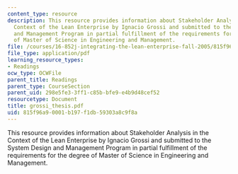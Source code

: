 ```yaml
---
content_type: resource
description: This resource provides information about Stakeholder Analysis in the
  Context of the Lean Enterprise by Ignacio Grossi and submitted to the System Design
  and Management Program in partial fulfillment of the requirements for the degree
  of Master of Science in Engineering and Management.
file: /courses/16-852j-integrating-the-lean-enterprise-fall-2005/815f96a90001b197f1db59303a8c9f8a_grossi_thesis.pdf
file_type: application/pdf
learning_resource_types:
- Readings
ocw_type: OCWFile
parent_title: Readings
parent_type: CourseSection
parent_uid: 298e5fe3-3ff1-c85b-bfe9-e4b9d48cef52
resourcetype: Document
title: grossi_thesis.pdf
uid: 815f96a9-0001-b197-f1db-59303a8c9f8a
---
```

This resource provides information about Stakeholder Analysis in the Context of the Lean Enterprise by Ignacio Grossi and submitted to the System Design and Management Program in partial fulfillment of the requirements for the degree of Master of Science in Engineering and Management.


